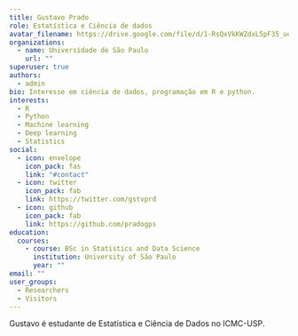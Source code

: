 ```yaml
---
title: Gustavo Prado
role: Estatística e Ciência de dados
avatar_filename: https://drive.google.com/file/d/1-RsQxVkKWZdxL5pF35_uePFjeKzWacvt/view?usp=sharing
organizations:
  - name: Universidade de São Paulo
    url: ""
superuser: true
authors:
  - admin
bio: Interesse em ciência de dados, programação em R e python.
interests:
  - R
  - Python
  - Machine learning
  - Deep learning
  - Statistics
social:
  - icon: envelope
    icon_pack: fas
    link: "#contact"
  - icon: twitter
    icon_pack: fab
    link: https://twitter.com/gstvprd
  - icon: github
    icon_pack: fab
    link: https://github.com/pradogps
education:
  courses:
    - course: BSc in Statistics and Data Science
      institution: University of São Paulo
      year: ""
email: ""
user_groups:
  - Researchers
  - Visitors
---
```

Gustavo é estudante de Estatística e Ciência de Dados no ICMC-USP.